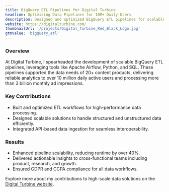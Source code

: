 ```yaml
---
title: BigQuery ETL Pipelines for Digital Turbine
headline: Optimizing Data Pipelines for 10M+ Daily Users
description: Designed and optimized BigQuery ETL pipelines for scalable data processing, enabling efficient analytics for over 3 billion monthly ad impressions.
website: https://digitalturbine.com/
thumbnailUrl: '/projects/Digital_Turbine_Red_Black_Logo.jpg'
gtmValue: 'bigquery_etl'
---
```


### Overview

At Digital Turbine, I spearheaded the development of scalable BigQuery ETL pipelines, leveraging tools like Apache Airflow, Python, and SQL. These pipelines supported the data needs of 20+ content products, delivering reliable analytics to over 10 million daily active users and processing more than 3 billion monthly ad impressions.

### Key Contributions

- Built and optimized ETL workflows for high-performance data processing.
- Designed scalable solutions to handle structured and unstructured data efficiently.
- Integrated API-based data ingestion for seamless interoperability.

### Results

- Enhanced pipeline scalability, reducing runtime by over 40%.
- Delivered actionable insights to cross-functional teams including product, research, and growth.
- Ensured GDPR and CCPA compliance for all data workflows.

Explore more about my contributions to high-scale data solutions on the [Digital Turbine website](https://digitalturbine.com/).
